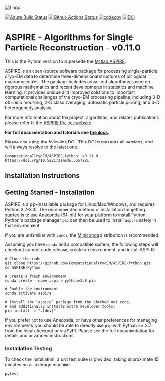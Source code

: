 ![Logo](http://spr.math.princeton.edu/sites/spr.math.princeton.edu/files/ASPIRE_1.jpg)

[![Azure Build Status](https://dev.azure.com/ComputationalCryoEM/Aspire-Python/_apis/build/status/ComputationalCryoEM.ASPIRE-Python?branchName=master)](https://dev.azure.com/ComputationalCryoEM/Aspire-Python/_build/latest?definitionId=3&branchName=master)
[![Github Actions Status](https://github.com/ComputationalCryoEM/ASPIRE-Python/actions/workflows/workflow.yml/badge.svg)](https://github.com/ComputationalCryoEM/ASPIRE-Python/actions/workflows/workflow.yml)
[![codecov](https://codecov.io/gh/ComputationalCryoEM/ASPIRE-Python/branch/master/graph/badge.svg?token=3XFC4VONX0)](https://codecov.io/gh/ComputationalCryoEM/ASPIRE-Python)
[![DOI](https://zenodo.org/badge/DOI/10.5281/zenodo.5657281.svg)](https://doi.org/10.5281/zenodo.5657281)

# ASPIRE - Algorithms for Single Particle Reconstruction - v0.11.0

This is the Python version to supersede the [Matlab ASPIRE](https://github.com/PrincetonUniversity/aspire).

ASPIRE is an open-source software package for processing single-particle cryo-EM data to determine three-dimensional structures of biological macromolecules. The package includes advanced algorithms based on rigorous mathematics and recent developments in
statistics and machine learning. It provides unique and improved solutions to important computational challenges of the cryo-EM
processing pipeline, including 3-D *ab-initio* modeling, 2-D class averaging, automatic particle picking, and 3-D heterogeneity analysis.

For more information about the project, algorithms, and related publications please refer to the [ASPIRE Project website](http://spr.math.princeton.edu/).

**For full documentation and tutorials see [the docs](https://computationalcryoem.github.io/ASPIRE-Python).**

Please cite using the following DOI. This DOI represents all versions, and will always resolve to the latest one.

```
ComputationalCryoEM/ASPIRE-Python: v0.11.0 https://doi.org/10.5281/zenodo.5657281

```

## Installation Instructions

Getting Started - Installation
------------------------------

ASPIRE is a pip-installable package for Linux/Mac/Windows, and
requires Python 3.7-3.10. The recommended method of installation for
getting started is to use Anaconda (64-bit) for your platform to
install Python. Python's package manager `pip` can then be used to
install `aspire` safely in that environment.

If you are unfamiliar with `conda`, the
[Miniconda](https://docs.conda.io/en/latest/miniconda.html)
distribution is recommended.

Assuming you have `conda` and a compatible system, the following steps
will checkout current code release, create an environment, and install
ASPIRE.

```
# Clone the code
git clone https://github.com/ComputationalCryoEM/ASPIRE-Python.git
cd ASPIRE-Python

# Create a fresh environment
conda create --name aspire python=3.8 pip

# Enable the environment
conda activate aspire

# Install the `aspire` package from the checked out code,
# and additionally installs extra developer tools:
pip install -e ".[dev]"
```

If you prefer not to use Anaconda, or have other preferences for managing environments, you should be able to directly use `pip` with Python >= 3.7 from the local checkout or via PyPI.
Please see the full documentation for details and advanced instructions.

### Installation Testing

To check the installation, a unit test suite is provided,
taking approximate 15 minutes on an average machine.

```
pytest
```
